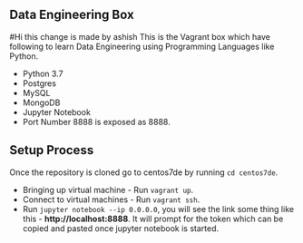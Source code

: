 ## Data Engineering Box

#Hi this change is made by ashish
This is the Vagrant box which have following to learn Data Engineering using Programming Languages like Python.



* Python 3.7
* Postgres
* MySQL
* MongoDB
* Jupyter Notebook
* Port Number 8888 is exposed as 8888.

## Setup Process

Once the repository is cloned go to centos7de by running `cd centos7de`.

* Bringing up virtual machine - Run `vagrant up`.
* Connect to virtual machines - Run `vagrant ssh`.
* Run `jupyter notebook --ip 0.0.0.0`, you will see the link some thing like this - **http://localhost:8888**. It will prompt for the token which can be copied and pasted once jupyter notebook is started.
